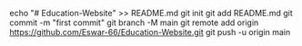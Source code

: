echo "# Education-Website" >> README.md
git init
git add README.md
git commit -m "first commit"
git branch -M main
git remote add origin https://github.com/Eswar-66/Education-Website.git
git push -u origin main
